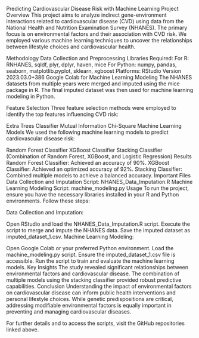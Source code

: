 Predicting Cardiovascular Disease Risk with Machine Learning
Project Overview
This project aims to analyze indirect gene-environment interactions related to cardiovascular disease (CVD) using data from the National Health and Nutrition Examination Survey (NHANES). The primary focus is on environmental factors and their association with CVD risk. We employed various machine learning techniques to uncover the relationships between lifestyle choices and cardiovascular health.

Methodology
Data Collection and Preprocessing
Libraries Required:
For R: RNHANES, sqldf, plyr, dplyr, haven, mice
For Python: numpy, pandas, seaborn, matplotlib.pyplot, sklearn, xgboost
Platforms:
RStudio Version 2023.03.0+386
Google Colab for Machine Learning Modeling
The NHANES datasets from multiple years were merged and imputed using the mice package in R. The final imputed dataset was then used for machine learning modeling in Python.

Feature Selection
Three feature selection methods were employed to identify the top features influencing CVD risk:

Extra Trees Classifier
Mutual Information
Chi-Square
Machine Learning Models
We used the following machine learning models to predict cardiovascular disease risk:

Random Forest Classifier
XGBoost Classifier
Stacking Classifier (Combination of Random Forest, XGBoost, and Logistic Regression)
Results
Random Forest Classifier: Achieved an accuracy of 90%.
XGBoost Classifier: Achieved an optimized accuracy of 92%.
Stacking Classifier: Combined multiple models to achieve a balanced accuracy.
Important Files
Data Collection and Imputation Script: NHANES_Data_Imputation.R
Machine Learning Modeling Script: machine_modeling.py
Usage
To run the project, ensure you have the necessary libraries installed in your R and Python environments. Follow these steps:

Data Collection and Imputation:

Open RStudio and load the NHANES_Data_Imputation.R script.
Execute the script to merge and impute the NHANES data.
Save the imputed dataset as imputed_dataset_1.csv.
Machine Learning Modeling:

Open Google Colab or your preferred Python environment.
Load the machine_modeling.py script.
Ensure the imputed_dataset_1.csv file is accessible.
Run the script to train and evaluate the machine learning models.
Key Insights
The study revealed significant relationships between environmental factors and cardiovascular disease.
The combination of multiple models using the stacking classifier provided robust predictive capabilities.
Conclusion
Understanding the impact of environmental factors on cardiovascular disease can inform public health interventions and personal lifestyle choices. While genetic predispositions are critical, addressing modifiable environmental factors is equally important in preventing and managing cardiovascular diseases.

For further details and to access the scripts, visit the GitHub repositories linked above.







